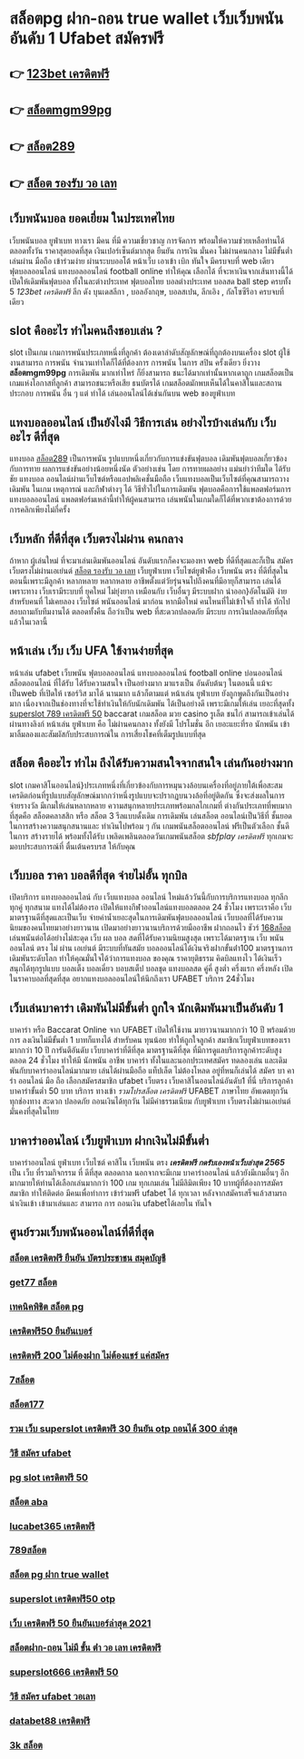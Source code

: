# สล็อตpg ฝาก-ถอน true wallet เว็บเว็บพนัน  อันดับ 1 Ufabet  สมัครฟรี

## 👉 [123bet เครดิตฟรี](https://www.ufaeat.com/credit-free-50/)
## 👉 [สล็อตmgm99pg](https://www.ufaeat.com/ทางเข้ายูฟ่าเบท-ufabet/)
## 👉 [สล็อต289](https://www.ufaeat.com/)
## 👉 [สล็อต รองรับ วอ เลท](https://www.ufaeat.com/register/)

## เว็บพนันบอล  ยอดเยี่ยม  ในประเทศไทย

 เว็บพนันบอล  ยูฟ่าเบท  ทางเรา มีคน ที่มี ความเชี่ยวชาญ  การจัดการ พร้อมให้ความช่วยเหลือท่านได้  ตลอดทั้งวัน   ราคาสุดยอดที่สุด  เงินเปอร์เซ็นต์มากสุด  ยืนยัน  การเงิน  มั่นคง  ไม่ผ่านคนกลาง  ไม่มีขั้นต่ำ   เล่นผ่าน มือถือ  เข้าร่วมง่าย  ผ่านระบบออโต้ หน้าเว็บ   เอาเข้า  เบิก  ทันใจ มีครบจบที่ web  เดียว ฟุตบอลออนไลน์ แทงบอลออนไลน์ football online ทำให้คุณ เลือกได้ ที่จะหาเงินจากเส้นทางนี้ได้ เปิดให้เดิมพันฟุตบอล  ทั้งในละต่างประเทศ  ฟุตบอลไทย  บอลต่างประเทศ บอลสด  ball step ครบทั้ง 5 *123bet เครดิตฟรี* ลีก ดัง บุนเดสลีกา ,  บอลอังกฤษ,  บอลสเปน, ลีกเอิง , กัลโซซีรีอา  ครบจบที่เดียว

##  slot  คืออะไร ทำไมคนถึงชอบเล่น ?

 slot เป็นเกม  เกมการพนันประเภทหนึ่งที่ลูกค้า ต้องเดาลำดับสัญลักษณ์ที่ถูกต้องบนเครื่อง slot   ผู้ใช้งานสามารถ   การพนัน จำนวนเท่าใดก็ได้ที่ต้องการ  การพนัน ในการ สปิน ครั้งเดียว ยิ่งวาง **สล็อตmgm99pg** การเดิมพัน มากเท่าไหร่ ก็ยิ่งสามารถ ชนะได้มากเท่านั้นหากเดาถูก  เกมสล็อตเป็นเกมแห่งโอกาสที่ลูกค้า สามารถชนะหรือเสีย ธนบัตรได้  เกมสล็อตมักพบเห็นได้ในคาสิโนและสถานประกอบ  การพนัน อื่น ๆ แต่ ทำได้ เล่นออนไลน์ได้เช่นกันบน web ของยูฟ่าเบท 


##  แทงบอลออนไลน์  เป็นยังไงมี วิธีการเล่น อย่างไรบ้างเล่นกับ เว็บอะไร ดีที่สุด

แทงบอล [สล็อต289](https://www.ufaeat.com/register/) เป็นการพนัน รูปแบบหนึ่งเกี่ยวกับการแข่งขันฟุตบอล เดิมพันฟุตบอลเกี่ยวข้องกับการทาย ผลการแข่งขันอย่างน้อยหนึ่งนัด ตัวอย่างเช่น โดย การทายผลอย่าง แม่นยำว่าทีมใด ได้รับชัย แทงบอล ออนไลน์ผ่านเว็บไซต์หรือแอปพลิเคชั่นมือถือ เว็บแทงบอลเป็นเว็บไซต์ที่คุณสามารถวางเดิมพัน ในเกม เหตุการณ์ และกีฬาต่างๆ ได้ วิธีทั่วไปในการเดิมพัน ฟุตบอลคือการใช้แพลตฟอร์มการแทงบอลออนไลน์ แพลตฟอร์มเหล่านี้ทำให้ผู้คนสามารถ เล่นพนันในเกมใดก็ได้ที่พวกเขาต้องการด้วยการคลิกเพียงไม่กี่ครั้ง 

##  เว็บหลัก ที่ดีที่สุด  เว็บตรงไม่ผ่าน คนกลาง 

ถ้าหาก ผู้เล่นใหม่ ที่จะมาเล่นเดิมพันออนไลน์  อันดับแรกก็คงจะมองหา web ที่ดีที่สุดและก็เป็น สมัครเว็บตรงไม่ผ่านเอเย่นต์    [สล็อต รองรับ วอ เลท](https://www.ufaeat.com/credit-free-50/) เว็บยูฟ่าเบท เว็บไซต์ยูฟ่าคือ เว็บพนัน ตรง  ที่ดีที่สุดในตอนนี้เพราะมีลูกค้า  หลากหลาย หลากหลาย อาชีพตั้งแต่วัยรุ่นจนไปถึงคนที่มีอายุก็สามารถ เล่นได้ เพราะทาง เว็บเรามีระบบที่ ยุคใหม่  ไม่ยุ่งยาก เหมือนกับ เว็บอื่นๆ มีระบบฝาก   นำออก}อัตโนมัติ ง่ายสำหรับคนที่ ไม่เคยลอง  เว็บไซต์ พนันออนไลน์ มาก่อน หากมือใหม่ คนไหนที่ไม่เข้าใจก็ ทำได้ ทักไปสอบถามกับทีมงานได้ ตลอดทั้งคืน ถือว่าเป็น web ที่สะดวกปลอดภัย มีระบบ การเงินปลอดภัยที่สุดแล้วในเวลานี้ 


## หน้าเล่น เว็บ  เว็บ UFA ใช้งานง่ายที่สุด 

หน้าเล่น  ufabet   เว็บพนัน  ฟุตบอลออนไลน์ แทงบอลออนไลน์ football online  บ่อนออนไลน์ สล็อตออนไลน์  ที่ได้รับ ได้รับความสนใจ เป็นอย่างมาก มาแรงเป็น  อันดับต้นๆ  ในตอนนี้  แม้จะเป็นweb ที่เปิดให้ เซอร์วิส มาได้  นานมาก แล้วก็ตามแต่ หน้าเล่น ยูฟ่าเบท  ยังถูกพูดถึงกันเป็นอย่างมาก เนื่องจากเป็นช่องทางที่จะใช้ทำเงินให้กับนักเดิมพัน  ได้เป็นอย่างดี  เพราะมีเกมให้เล่น เยอะที่สุดทั้ง [superslot 789 เครดิตฟรี 50](https://www.ufaeat.com/)  baccarat  เกมสล็อต มวย  casino    รูเล็ต  ชนไก่ สามารถเข้าเล่นได้ผ่านทางลิงก์  หน้าเล่น ยูฟ่าเบท  คือ ไม่ผ่านคนกลาง ทั้งยังมี โปรโมชั่น อีก เยอะแยะที่รอ นักพนัน  เข้ามาลิ้มลองและสัมผัสกับประสบการณ์ใน การเสี่ยงโชคที่เต็มรูปแบบที่สุด


## สล็อต  คืออะไร ทำไม ถึงได้รับความสนใจจากสนใจ เล่นกันอย่างมาก 

 slot เกมคาสิโนออนไลน์}ประเภทหนึ่งที่เกี่ยวข้องกับการหมุนวงล้อบนเครื่องที่อยู่ภายใต้เพื่อสะสมเครดิตก่อนที่รูปแบบสัญลักษณ์มากกว่าหนึ่งรูปแบบจะปรากฏบนวงล้อที่อยู่ติดกัน ซึ่งจะส่งผลในการ จ่ายรางวัล มีเกมให้เล่นหลากหลาย ความสนุกหลายประเภทพร้อมกลไกเกมที่ ต่างกันประเภทที่พบมากที่สุดคือ สล็อตคลาสสิก หรือ สล็อต 3 รีลแบบดั้งเดิม การเดิมพัน  เล่นสล็อต ออนไลน์เป็นวิธีที่ ชั้นยอดในการสร้างความสนุกสนานและ ทำเงินไปพร้อม ๆ กัน เกมพนันสล็อตออนไลน์ ฟรีเป็นตัวเลือก ชั้นดี ในการ สร้างรายได้ พร้อมทั้งได้รับ เพลิดเพลินตลอดวันเกมพนันสล็อต *sbfplay เครดิตฟรี* ทุกเกมจะมอบประสบการณ์ที่ ตื่นเต้นครบรส ให้กับคุณ


## เว็บบอล ราคา บอลดีที่สุด  จ่ายไม่อั้น ทุกบิล

เปิดบริการ แทงบอลออนไลน์ กับ  เว็บแทงบอล ออนไลน์
ใหม่แล้ววันนี้กับการบริการแทงบอล ทุกลีก ทุกคู่ ทุกสนาม แทงได้ไม่ต้องรอ เปิดให้แทงกีฬาออนไลน์แทงบอลตลอด 24 ชั่วโมง เพราะเราคือ เว็บมาตรฐานดีที่สุดและเป็นเว็บ จ่ายค่าน้ำเยอะสุดในการเดิมพันฟุตบอลออนไลน์ เว็บบอลที่ได้รับความนิยมของคนไทยมาอย่างยาวนาน เปิดมาอย่างยาวนานบริการด้วยมืออาชีพ ฝากถอนไว ชัวร์ [168สล็อต](https://www.ufaeat.com/ufabet-master-login/) เล่นพนันต่อได้อย่างไม่สะดุด เว็บ ผล บอล สดที่ได้รับความนิยมสูงสุด เพราะได้มาตรฐาน เว็บ พนัน ออนไลน์ ตรง ไม่ ผ่าน เอเย่นต์ มีระบบที่ทันสมัย บอลออนไลน์ได้เงินจริงฝากขั้นต่ํา100 มาตรฐานการเดิมพันระดับโลก ทำให้คุณมั่นใจได้ว่าการแทงบอล ของคุณ ราคายุติธรรม  คิดบิลแทงไว ได้เงินเร็ว  สนุกได้ทุกรูปแบบ บอลเต็ง บอลเดี่ยว บอบสเต็ป บอลชุด แทงบอลสด คู่คี่ สูงต่ำ ครึ่งแรก ครึ่งหลัง เปิดในราคาบอลที่สุดที่สุด อยากแทงบอลออนไลน์ให้นึกถึงเรา UFABET บริการ 24ชั่วโมง 


##  เว็บเล่นบาคาร่า  เดิมพันไม่มีขั้นต่ำ ถูกใจ นักเดิมพันมาเป็นอันดับ 1

บาคาร่า หรือ Baccarat Online จาก UFABET  เปิดให้ใช้งาน มายาวนานมากกว่า 10 ปี พร้อมด้วยการ  ลงเงินไม่มีขั้นต่ำ 1 บาทก็แทงได้ สำหรับคน ทุนน้อย ทำให้ถูกใจลูกค้า สมาชิกเว็บยูฟ่าเบทของเรามากกว่า 10 ปี การันตีอันดับ เว็บบาคาร่าที่ดีที่สุด   มาตรฐานดีที่สุด   ที่มีการดูแลบริการลูกค้าระดับสูง ตลอด 24 ชั่วโมง ทำให้มี  นักพนัน อาชีพ บาคาร่า ทั้งในและนอกประเทศสมัคร ทดลองเล่น และเดิมพันกับบาคาร่าออนไลน์มากมาย เล่นได้ผ่านมือถือ แท็ปเล็ต ไม่ต้องโหลด อยู่ที่หนก็เล่นได้  สมัคร บา คา ร่า ออนไลน์ มือ ถือ เลือกสมัครสมาชิก ufabet เว็บตรง   เว็บคาสิโนออนไลน์อันดับ1 ที่นี่ บริการลูกค้า บาคาร่าขั้นต่ำ 50 บาท บริการ  ทางเข้า *รวมโปรสล็อต เครดิตฟรี* UFABET ภาษาไทย อัพเดตทุกวัน ทุกช่องทาง สะดวก ปลอดภัย ถอนเงินได้ทุกวัน ไม่มีค่าธรรมเนียม กับยูฟ่าเบท เว็บตรงไม่ผ่านเอเย่นต์ มั่นคงที่สุดในไทย


## บาคาร่าออนไลน์  เว็บยูฟ่าเบท ฝากเงินไม่มีขั้นต่ำ

บาคาร่าออนไลน์   ยูฟ่าเบท   เว็บไซต์ คาสิโน  เว็บพนัน ตรง ***เครดิตฟรี กดรับเองหน้าเว็บล่าสุด 2565***   เป็น เว็บ ที่รวมกิจกรรม ที่ ดีที่สุด ตลอดกาล นอกจากจะมีเกม บาคาร่าออนไลน์  แล้วยังมีเกมอื่นๆ อีกมากมายให้ท่านได้เลือกเล่นมากกว่า 100 เกม ทุกเกมเล่น ไม่มีลิมิตเพียง 10 บาทผู้ที่ต้องการสมัครสมาชิก   ทำให้ติดต่อ  มีคนเพื่อทำการ เข้าร่วมฟรี ufabet ได้ ทุกเวลา  หลังจากสมัครเสร็จแล้วสามรถ นำเงินเข้า เข้ามาเล่นและ สามารถ  การ ถอนเงิน ufabetได้เลยใน ทันใจ

## ศูนย์รวมเว็บพนันออนไลน์ที่ดีที่สุด

### [สล็อต เครดิตฟรี ยืนยัน บัตรประชาชน สมุดบัญชี](https://atom.io/themes/ทางเข้า%20ufabet%20เว็บบริษัท%20สมัคร%20ufabet%20วอเลท%20เครดิตฟรี%20008%20สล็อต%20สมัครฟรี%20ฟรีเครดิต%20100%)
### [get77 สล็อต](https://atom.io/themes/ทางเข้า%20ufabet%20เว็บบริษัท%20สล็อต%20777%20008%20สล็อต%20สมัครฟรี%20ฟรีเครดิต%20100%)
### [เทคนิคพิชิต สล็อต pg](https://atom.io/themes/ทางเข้า%20ufabet%20เว็บบริษัท%20สล็อต%20xo555%20008%20สล็อต%20สมัครฟรี%20ฟรีเครดิต%20100%)
### [เครดิตฟรี50 ยืนยันเบอร์](https://atom.io/themes/ทางเข้า%20ufabet%20เว็บบริษัท%20สมัครบาคาร่า888เครดิตฟรี%20008%20สล็อต%20สมัครฟรี%20ฟรีเครดิต%20100%)
### [เครดิตฟรี 200 ไม่ต้องฝาก ไม่ต้องแชร์ แค่สมัคร](https://atom.io/themes/ทางเข้า%20ufabet%20เว็บบริษัท%20สล็อต%20ฝาก%205%20รับ50%20วอ%20เลท%202022%20008%20สล็อต%20สมัครฟรี%20ฟรีเครดิต%20100%)
### [7สล็อต](https://atom.io/themes/ทางเข้า%20ufabet%20เว็บบริษัท%20เว็บตรง%20สล็อต%202021%20008%20สล็อต%20สมัครฟรี%20ฟรีเครดิต%20100%)
### [สล็อต177](https://atom.io/themes/ทางเข้า%20ufabet%20เว็บบริษัท%20สล็อต%20xo%20ฝาก-ถอน%20ไม่มี%20ขั้น%20ต่ํา%20วอ%20เลท%20008%20สล็อต%20สมัครฟรี%20ฟรีเครดิต%20100%)
### [รวม เว็บ superslot เครดิตฟรี 30 ยืนยัน otp ถอนได้ 300 ล่าสุด](https://atom.io/themes/ทางเข้า%20ufabet%20เว็บบริษัท%20สล็อต999%20008%20สล็อต%20สมัครฟรี%20ฟรีเครดิต%20100%)
### [วิธี สมัคร ufabet](https://atom.io/themes/ทางเข้า%20ufabet%20เว็บบริษัท%20เว็บพนันออนไลน์%20สล็อต%20008%20สล็อต%20สมัครฟรี%20ฟรีเครดิต%20100%)
### [pg slot เครดิตฟรี 50](https://atom.io/themes/ทางเข้า%20ufabet%20เว็บบริษัท%20เว็บ%20สล็อต%20ไม่ผ่าน%20เอ%20เย่%20น%202021%20008%20สล็อต%20สมัครฟรี%20ฟรีเครดิต%20100%)
### [สล็อต aba](https://atom.io/themes/ทางเข้า%20ufabet%20เว็บบริษัท%20winner55%20เครดิตฟรี%20ยืนยัน%20ตัว%20ตน%20008%20สล็อต%20สมัครฟรี%20ฟรีเครดิต%20100%)
### [lucabet365 เครดิตฟรี](https://atom.io/themes/ทางเข้า%20ufabet%20เว็บบริษัท%20เครดิตฟรี%20ไม่ต้องฝาก%20ไม่ต้องแชร์%202022%20กดรับเอง%20008%20สล็อต%20สมัครฟรี%20ฟรีเครดิต%20100%)
### [789สล็อต](https://atom.io/themes/ทางเข้า%20ufabet%20เว็บบริษัท%20pg%20betflik%20เครดิตฟรี%2050%20008%20สล็อต%20สมัครฟรี%20ฟรีเครดิต%20100%)
### [สล็อต pg ฝาก true wallet](https://atom.io/themes/ทางเข้า%20ufabet%20เว็บบริษัท%20สล็อต333%20008%20สล็อต%20สมัครฟรี%20ฟรีเครดิต%20100%)
### [superslot เครดิตฟรี50 otp](https://atom.io/themes/ทางเข้า%20ufabet%20เว็บบริษัท%20jokerเครดิตฟรี%20008%20สล็อต%20สมัครฟรี%20ฟรีเครดิต%20100%)
### [เว็บ เครดิตฟรี 50 ยืนยันเบอร์ล่าสุด 2021](https://atom.io/themes/ทางเข้า%20ufabet%20เว็บบริษัท%20สล็อต%20mgm99win%20008%20สล็อต%20สมัครฟรี%20ฟรีเครดิต%20100%)
### [สล็อตฝาก-ถอน ไม่มี ขั้น ต่ํา วอ เลท เครดิตฟรี](https://atom.io/themes/ทางเข้า%20ufabet%20เว็บบริษัท%20hiloสล็อต%20008%20สล็อต%20สมัครฟรี%20ฟรีเครดิต%20100%)
### [superslot666 เครดิตฟรี 50](https://atom.io/themes/ทางเข้า%20ufabet%20เว็บบริษัท%20เครดิตฟรี%20ไม่ต้องฝาก%20ไม่ต้องแชร์%20ล่าสุด%202564%20008%20สล็อต%20สมัครฟรี%20ฟรีเครดิต%20100%)
### [วิธี สมัคร ufabet วอเลท](https://atom.io/themes/ทางเข้า%20ufabet%20เว็บบริษัท%20สล็อตpg%20ฝาก-ถอน%20true%20wallet%20008%20สล็อต%20สมัครฟรี%20ฟรีเครดิต%20100%)
### [databet88 เครดิตฟรี](https://atom.io/themes/ทางเข้า%20ufabet%20เว็บบริษัท%20bk8เครดิตฟรี%20008%20สล็อต%20สมัครฟรี%20ฟรีเครดิต%20100%)
### [3k สล็อต](https://atom.io/themes/ทางเข้า%20ufabet%20เว็บบริษัท%20เว็บพนันออนไลน์%20สล็อต%20008%20สล็อต%20สมัครฟรี%20ฟรีเครดิต%20100%)